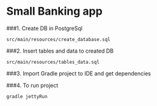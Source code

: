 Small Banking app
===============================


###1. Create DB in PostgreSql
```
src/main/resources/create_database.sql
```

###2. Insert tables and data to created DB
```
src/main/resources/tables_data.sql
```

###3. Import Gradle project to IDE and get dependencies

###4. To run project
```
gradle jettyRun
```

